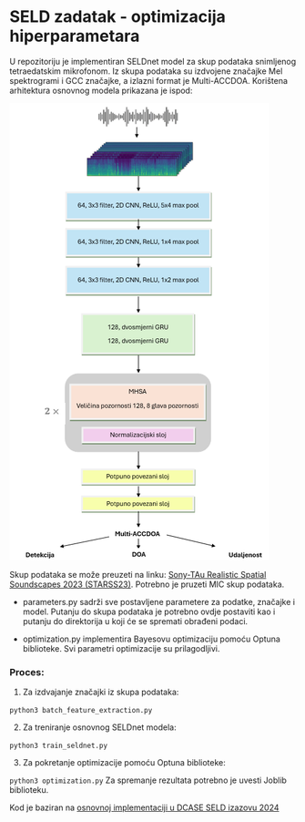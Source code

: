 # SELD zadatak - optimizacija hiperparametara
U repozitoriju je implementiran SELDnet model za skup podataka snimljenog tetraedatskim mikrofonom. Iz skupa podataka su izdvojene značajke Mel spektrogrami i GCC značajke, a izlazni format je Multi-ACCDOA. Korištena arhitektura osnovnog modela prikazana je ispod:

![SELDnet model arhitecture](arhitektura_SELDnet.png)

Skup podataka se može preuzeti na linku: [Sony-TAu Realistic Spatial Soundscapes 2023 (STARSS23)](https://zenodo.org/records/7709052). Potrebno je pruzeti MIC skup podataka.

- parameters.py sadrži sve postavljene parametere za podatke, značajke i model. Putanju do skupa podataka je potrebno ovdje postaviti kao i putanju do direktorija u koji će se spremati obrađeni podaci. 

- optimization.py implementira Bayesovu optimizaciju pomoću Optuna biblioteke. Svi parametri optimizacije su prilagodljivi.

### Proces:
1. Za izdvajanje značajki iz skupa podataka:

`python3 batch_feature_extraction.py`

2. Za treniranje osnovnog SELDnet modela:

`python3 train_seldnet.py`

3. Za pokretanje optimizacije pomoću Optuna biblioteke:

`python3 optimization.py`
Za spremanje rezultata potrebno je uvesti Joblib biblioteku. 

Kod je baziran na
[osnovnoj implementaciji u DCASE SELD izazovu 2024](https://github.com/partha2409/DCASE2024_seld_baseline)
